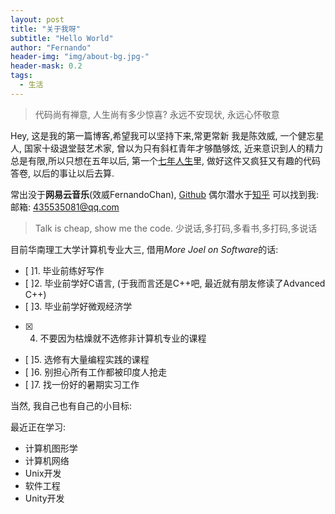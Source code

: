 ```yaml
---
layout: post
title: "关于我呀"
subtitle: "Hello World"
author: "Fernando"
header-img: "img/about-bg.jpg-"
header-mask: 0.2
tags:
  - 生活
---
```




> 代码尚有禅意, 人生尚有多少惊喜?
> 永远不安现状, 永远心怀敬意

Hey, 这是我的第一篇博客,希望我可以坚持下来,常更常新
我是陈效威, 一个健忘星人, 国家十级退堂鼓艺术家,
曾以为只有斜杠青年才够酷够炫, 近来意识到人的精力总是有限,所以只想在五年以后, 第一个[七年人生](https://b.xinshengdaxue.com/Preface.html)里, 做好这件又疯狂又有趣的代码答卷, 以后的事让以后去算.

常出没于**网易云音乐**(效威FernandoChan),  [Github](https://github.com/FernandoChan)
偶尔潜水于[知乎](https://www.zhihu.com/people/echothinking/)
可以找到我: 邮箱: 435535081@qq.com


>Talk is cheap, show me the code.
>少说话,多打码,多看书,多打码,多说话

目前华南理工大学计算机专业大三, 借用*More Joel on Software*的话:
> 
- [ ]1. 毕业前练好写作
- [ ]2. 毕业前学好C语言, (于我而言还是C++吧, 最近就有朋友修读了Advanced C++)
- [ ]3.  毕业前学好微观经济学
- [x] 4. 不要因为枯燥就不选修非计算机专业的课程
- [ ]5.  选修有大量编程实践的课程
- [ ]6.  别担心所有工作都被印度人抢走
- [ ]7. 找一份好的暑期实习工作

当然, 我自己也有自己的小目标:


最近正在学习:
- 计算机图形学
- 计算机网络
- Unix开发
- 软件工程
- Unity开发


